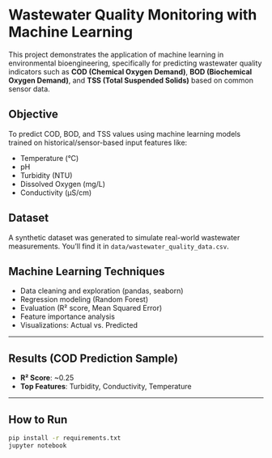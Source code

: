 # Wastewater Quality Monitoring with Machine Learning

This project demonstrates the application of machine learning in environmental bioengineering, specifically for predicting wastewater quality indicators such as **COD (Chemical Oxygen Demand)**, **BOD (Biochemical Oxygen Demand)**, and **TSS (Total Suspended Solids)** based on common sensor data.

## Objective

To predict COD, BOD, and TSS values using machine learning models trained on historical/sensor-based input features like:

- Temperature (°C)
- pH
- Turbidity (NTU)
- Dissolved Oxygen (mg/L)
- Conductivity (µS/cm)

## Dataset

A synthetic dataset was generated to simulate real-world wastewater measurements. You’ll find it in `data/wastewater_quality_data.csv`.

## Machine Learning Techniques

- Data cleaning and exploration (pandas, seaborn)
- Regression modeling (Random Forest)
- Evaluation (R² score, Mean Squared Error)
- Feature importance analysis
- Visualizations: Actual vs. Predicted

---

## Results (COD Prediction Sample)

- **R² Score**: ~0.25
- **Top Features**: Turbidity, Conductivity, Temperature

---

## How to Run

```bash
pip install -r requirements.txt
jupyter notebook
